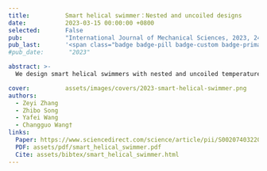 ```yaml
---
title:          Smart helical swimmer：Nested and uncoiled designs
date:           2023-03-15 00:00:00 +0800
selected:       False
pub:            "International Journal of Mechanical Sciences, 2023, 242, 107996"
pub_last:       '<span class="badge badge-pill badge-custom badge-primary">Journal</span>'
#pub_date:       "2023"

abstract: >-
  We design smart helical swimmers with nested and uncoiled temperature-sensitive geometries to regulate propulsion velocity at low Reynolds number, validated through theoretical modeling and experiments for biomedical applications.

cover:          assets/images/covers/2023-smart-helical-swimmer.png
authors:
  - Zeyi Zhang
  - Zhibo Song
  - Yafei Wang
  - Changguo Wang†
links:
  Paper: https://www.sciencedirect.com/science/article/pii/S0020740322008748
  PDF: assets/pdf/smart_helical_swimmer.pdf
  Cite: assets/bibtex/smart_helical_swimmer.html
---
```


